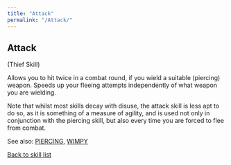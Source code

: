 ```yaml
---
title: "Attack"
permalink: "/Attack/"
---
```


## Attack

(Thief Skill)

Allows you to hit twice in a combat round, if you wield a suitable
(piercing) weapon. Speeds up your fleeing attempts independently of what
weapon you are wielding.

Note that whilst most skills decay with disuse, the attack skill is less
apt to do so, as it is something of a measure of agility, and is used
not only in conjunction with the piercing skill, but also every time you
are forced to flee from combat.

See also: [PIERCING](PIERCING "wikilink"), [WIMPY](WIMPY "wikilink")

[Back to skill list](Skill "wikilink")